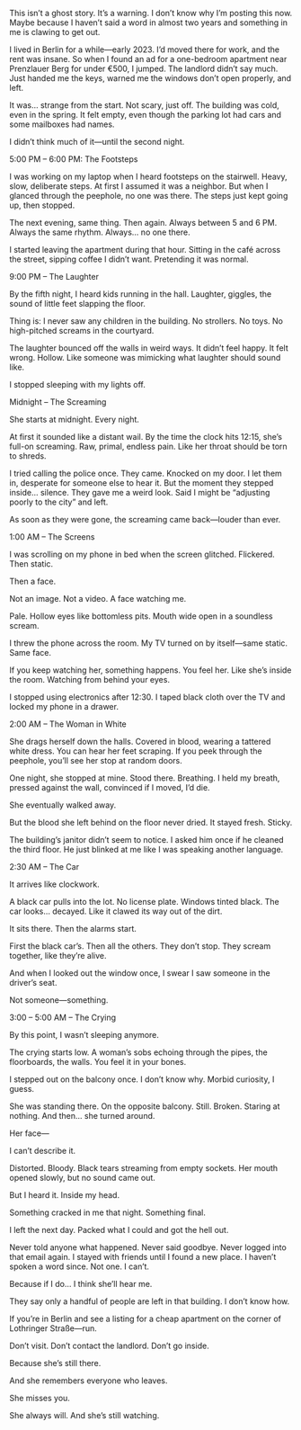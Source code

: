 This isn’t a ghost story. It’s a warning. I don’t know why I’m posting this now. Maybe because I haven’t said a word in almost two years and something in me is clawing to get out.

I lived in Berlin for a while—early 2023. I’d moved there for work, and the rent was insane. So when I found an ad for a one-bedroom apartment near Prenzlauer Berg for under €500, I jumped. The landlord didn’t say much. Just handed me the keys, warned me the windows don’t open properly, and left.

It was… strange from the start. Not scary, just off. The building was cold, even in the spring. It felt empty, even though the parking lot had cars and some mailboxes had names.

I didn’t think much of it—until the second night.

5:00 PM – 6:00 PM: The Footsteps

I was working on my laptop when I heard footsteps on the stairwell. Heavy, slow, deliberate steps. At first I assumed it was a neighbor. But when I glanced through the peephole, no one was there. The steps just kept going up, then stopped.

The next evening, same thing.
Then again.
Always between 5 and 6 PM.
Always the same rhythm.
Always… no one there.

I started leaving the apartment during that hour. Sitting in the café across the street, sipping coffee I didn’t want. Pretending it was normal.

9:00 PM – The Laughter

By the fifth night, I heard kids running in the hall. Laughter, giggles, the sound of little feet slapping the floor.

Thing is: I never saw any children in the building. No strollers. No toys. No high-pitched screams in the courtyard.

The laughter bounced off the walls in weird ways. It didn’t feel happy. It felt wrong. Hollow. Like someone was mimicking what laughter should sound like.

I stopped sleeping with my lights off.

Midnight – The Screaming

She starts at midnight. Every night.

At first it sounded like a distant wail. By the time the clock hits 12:15, she’s full-on screaming. Raw, primal, endless pain. Like her throat should be torn to shreds.

I tried calling the police once. They came. Knocked on my door. I let them in, desperate for someone else to hear it.
But the moment they stepped inside... silence.
They gave me a weird look. Said I might be “adjusting poorly to the city” and left.

As soon as they were gone, the screaming came back—louder than ever.

1:00 AM – The Screens

I was scrolling on my phone in bed when the screen glitched. Flickered. Then static.

Then a face.

Not an image. Not a video. A face watching me.

Pale. Hollow eyes like bottomless pits. Mouth wide open in a soundless scream.

I threw the phone across the room. My TV turned on by itself—same static. Same face.

If you keep watching her, something happens. You feel her. Like she’s inside the room. Watching from behind your eyes.

I stopped using electronics after 12:30. I taped black cloth over the TV and locked my phone in a drawer.

2:00 AM – The Woman in White

She drags herself down the halls.
Covered in blood, wearing a tattered white dress.
You can hear her feet scraping.
If you peek through the peephole, you’ll see her stop at random doors.

One night, she stopped at mine.
Stood there. Breathing.
I held my breath, pressed against the wall, convinced if I moved, I’d die.

She eventually walked away.

But the blood she left behind on the floor never dried. It stayed fresh. Sticky.

The building’s janitor didn’t seem to notice. I asked him once if he cleaned the third floor.
He just blinked at me like I was speaking another language.

2:30 AM – The Car

It arrives like clockwork.

A black car pulls into the lot. No license plate. Windows tinted black.
The car looks… decayed. Like it clawed its way out of the dirt.

It sits there. Then the alarms start.

First the black car’s. Then all the others.
They don’t stop.
They scream together, like they’re alive.

And when I looked out the window once, I swear I saw someone in the driver’s seat.

Not someone—something.

3:00 – 5:00 AM – The Crying

By this point, I wasn’t sleeping anymore.

The crying starts low. A woman’s sobs echoing through the pipes, the floorboards, the walls. You feel it in your bones.

I stepped out on the balcony once. I don’t know why. Morbid curiosity, I guess.

She was standing there.
On the opposite balcony. Still. Broken. Staring at nothing.
And then… she turned around.

Her face—

I can’t describe it.

Distorted. Bloody. Black tears streaming from empty sockets. Her mouth opened slowly, but no sound came out.

But I heard it. Inside my head.

Something cracked in me that night. Something final.

I left the next day. Packed what I could and got the hell out.

Never told anyone what happened. Never said goodbye. Never logged into that email again. I stayed with friends until I found a new place. I haven’t spoken a word since. Not one. I can’t.

Because if I do…
I think she’ll hear me.

They say only a handful of people are left in that building. I don’t know how.

If you’re in Berlin and see a listing for a cheap apartment on the corner of Lothringer Straße—run.

Don’t visit. Don’t contact the landlord. Don’t go inside.

Because she’s still there.

And she remembers everyone who leaves.

She misses you.

She always will.
And she’s still watching.
